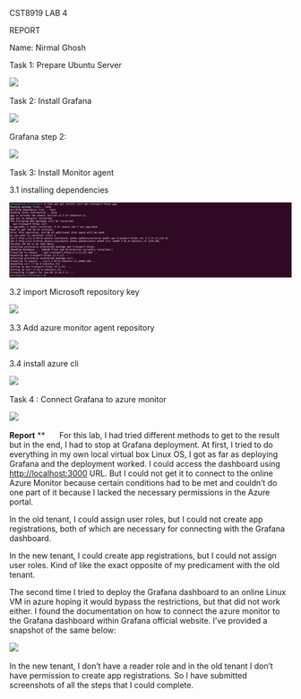 ﻿CST8919 LAB 4 

REPORT

Name: Nirmal Ghosh

Task 1: Prepare Ubuntu Server

![](Aspose.Words.b97a40c9-447b-4042-8838-f3fae4b7d50e.001.png)

Task 2: Install Grafana 

![](Aspose.Words.b97a40c9-447b-4042-8838-f3fae4b7d50e.002.png)

Grafana step 2: 

![](Aspose.Words.b97a40c9-447b-4042-8838-f3fae4b7d50e.003.png)

Task 3: Install Monitor agent

3\.1 installing dependencies

![](picture4.png)

3\.2 import Microsoft repository key

![](Aspose.Words.b97a40c9-447b-4042-8838-f3fae4b7d50e.005.png)

3\.3 Add azure monitor agent repository

![](Aspose.Words.b97a40c9-447b-4042-8838-f3fae4b7d50e.006.png)

3\.4 install azure cli

![](Aspose.Words.b97a40c9-447b-4042-8838-f3fae4b7d50e.007.png)

Task 4 : Connect Grafana to azure monitor 

![](Aspose.Words.b97a40c9-447b-4042-8838-f3fae4b7d50e.008.png)

**Report**
**
`	`For this lab, I had tried different methods to get to the result but in the end, I had to stop at Grafana deployment. At first, I tried to do everything in my own local virtual box Linux OS, I got as far as deploying Grafana and the deployment worked. I could access the dashboard using <http://localhost:3000> URL. But I could not get it to connect to the online Azure Monitor because certain conditions had to be met and couldn’t do one part of it because I lacked the necessary permissions in the Azure portal. 

In the old tenant, I could assign user roles, but I could not create app registrations, both of which are necessary for connecting with the Grafana dashboard. 

In the new tenant, I could create app registrations, but I could not assign user roles. Kind of like the exact opposite of my predicament with the old tenant.

The second time I tried to deploy the Grafana dashboard to an online Linux VM in azure hoping it would bypass the restrictions, but that did not work either. I found the documentation on how to connect the azure monitor to the Grafana dashboard within Grafana official website. I’ve provided a snapshot of the same below: 

![](Aspose.Words.b97a40c9-447b-4042-8838-f3fae4b7d50e.009.png)

In the new tenant, I don’t have a reader role and in the old tenant I don’t have permission to create app registrations. So I have submitted screenshots of all the steps that I could complete.










































































